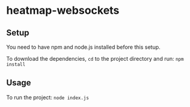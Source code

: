 # heatmap-websockets
## Setup
You need to have npm and node.js installed before this setup.

To download the dependencies, ``cd`` to the project directory and run: ``npm install``

## Usage
To run the project: ``node index.js``

